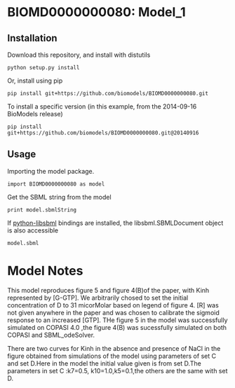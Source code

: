 # BIOMD0000000080: Model_1

## Installation

Download this repository, and install with distutils

`python setup.py install`

Or, install using pip

`pip install git+https://github.com/biomodels/BIOMD0000000080.git`

To install a specific version (in this example, from the 2014-09-16 BioModels release)

`pip install git+https://github.com/biomodels/BIOMD0000000080.git@20140916`

## Usage

Importing the model package.

`import BIOMD0000000080 as model`

Get the SBML string from the model

`print model.sbmlString`

If [python-libsbml](https://pypi.python.org/pypi/python-libsbml) bindings are
installed, the libsbml.SBMLDocument object is also accessible

`model.sbml`


# Model Notes


This model reproduces figure 5 and figure 4(B)of the paper, with Kinh
represented by [G-GTP]. We arbitrarily chosed to set the initial concentration
of D to 31 micorMolar based on legend of figure 4. [R] was not given anywhere
in the paper and was chosen to calibrate the sigmoid response to an increased
[GTP]. THe figure 5 in the model was successfully simulated on COPASI 4.0 ,the
figure 4(B) was sucessfully simulated on both COPASI and SBML_odeSolver.

There are two curves for Kinh in the absence and presence of NaCl in the
figure obtained from simulations of the model using parameters of set C and
set D.Here in the model the initial value given is from set D.The parameters
in set C :k7=0.5, k10=1.0,k5=0.1,the others are the same with set D.


